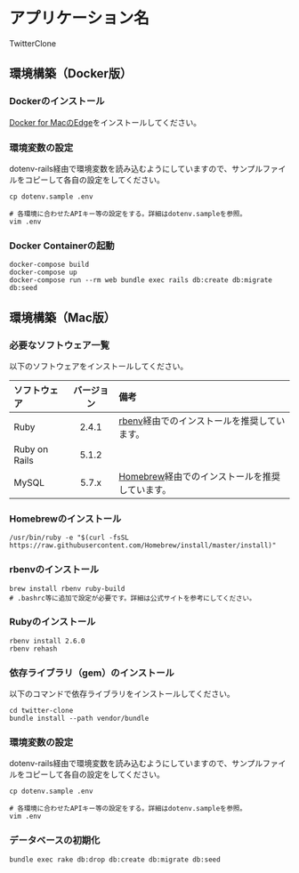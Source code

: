 <!-- this document is auto-generated by irodori rails application template -->

# アプリケーション名
TwitterClone

<!-- ---------------------------------------------------------------------------------->
## 環境構築（Docker版）

### Dockerのインストール
[Docker for MacのEdge](https://download.docker.com/mac/edge/Docker.dmg)をインストールしてください。

### 環境変数の設定
dotenv-rails経由で環境変数を読み込むようにしていますので、サンプルファイルをコピーして各自の設定をしてください。  

```shell
cp dotenv.sample .env

# 各環境に合わせたAPIキー等の設定をする。詳細はdotenv.sampleを参照。
vim .env
```

### Docker Containerの起動
```shell
docker-compose build
docker-compose up
docker-compose run --rm web bundle exec rails db:create db:migrate db:seed
```

<!-- ---------------------------------------------------------------------------------->
## 環境構築（Mac版）

### 必要なソフトウェア一覧
以下のソフトウェアをインストールしてください。

| ソフトウェア | バージョン | 備考 |
|:-------------|:----------:|:-----|
| Ruby | 2.4.1 | [rbenv](https://github.com/rbenv/rbenv)経由でのインストールを推奨しています。 |
| Ruby on Rails | 5.1.2 | |
| MySQL | 5.7.x | [Homebrew](http://brew.sh/)経由でのインストールを推奨しています。 |

### Homebrewのインストール
```shell
/usr/bin/ruby -e "$(curl -fsSL https://raw.githubusercontent.com/Homebrew/install/master/install)"
```

### rbenvのインストール
```shell
brew install rbenv ruby-build
# .bashrc等に追加で設定が必要です。詳細は公式サイトを参考にしてください。
```

### Rubyのインストール
```shell
rbenv install 2.6.0
rbenv rehash
```

### 依存ライブラリ（gem）のインストール
以下のコマンドで依存ライブラリをインストールしてください。

```shell
cd twitter-clone
bundle install --path vendor/bundle
```

### 環境変数の設定
dotenv-rails経由で環境変数を読み込むようにしていますので、サンプルファイルをコピーして各自の設定をしてください。  

```shell
cp dotenv.sample .env

# 各環境に合わせたAPIキー等の設定をする。詳細はdotenv.sampleを参照。
vim .env
```

### データベースの初期化
```shell
bundle exec rake db:drop db:create db:migrate db:seed
```